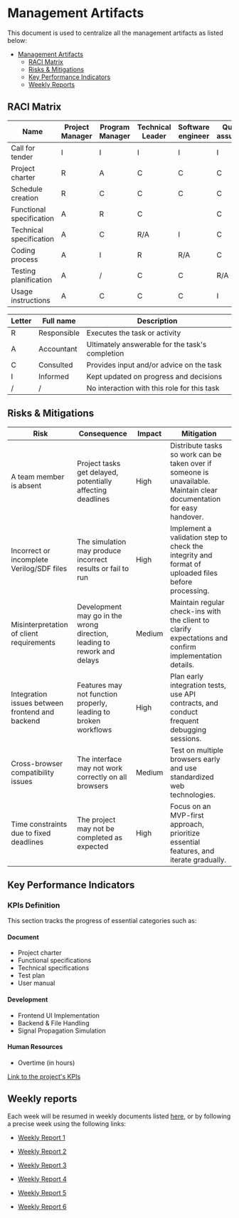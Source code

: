 # Management Artifacts

This document is used to centralize all the management artifacts as listed below:

- [Management Artifacts](#management-artifacts)
    - [RACI Matrix](#raci-matrix)
    - [Risks \& Mitigations](#risks--mitigations)
    - [Key Performance Indicators](#key-performance-indicators)
    - [Weekly Reports](#weekly-reports)


## RACI Matrix

| Name                     | Project Manager | Program Manager | Technical Leader | Software engineer | Quality assurance | Technical Writer | Client | Stakeholders |
| ------------------------ | --------------- | --------------- | ---------------- | ----------------- | ----------------- | ---------------- | ------ | ------------ |
| Call for tender          | I               | I               | I                | I                 | I                 | I                | R      | C            |
| Project charter          | R               | A               | C                | C                 | C                 | C                | I      | I            |
| Schedule creation        | R               | C               | C                | C                 | C                 | C                | /      | I            |
| Functional specification | A               | R               | C                |                   | C                 | /                | C      | I            |
| Technical specification  | A               | C               | R/A              | I                 | C                 | /                | C      | I            |
| Coding process           | A               | I               | R                | R/A               | C                 | /                | /      | /            |
| Testing planification    | A               | /               | C                | C                 | R/A               | I                | /      | /            |
| Usage instructions       | A               | C               | C                | C                 | I                 | R/A              | I      | I            |


| Letter | Full name   | Description                                     |
| ------ | ----------- | ----------------------------------------------- |
| R      | Responsible | Executes the task or activity                   |
| A      | Accountant  | Ultimately answerable for the task's completion |
| C      | Consulted   | Provides input and/or advice on the task        |
| I      | Informed    | Kept updated on progress and decisions          |
| /      | /           | No interaction with this role for this task     |


## Risks & Mitigations

| Risk                                            | Consequence                                                             | Impact | Mitigation                                                                                                            |
| ----------------------------------------------- | ----------------------------------------------------------------------- | ------ | --------------------------------------------------------------------------------------------------------------------- |
| A team member is absent                         | Project tasks get delayed, potentially affecting deadlines              | High   | Distribute tasks so work can be taken over if someone is unavailable. Maintain clear documentation for easy handover. |
| Incorrect or incomplete Verilog/SDF files       | The simulation may produce incorrect results or fail to run             | High   | Implement a validation step to check the integrity and format of uploaded files before processing.                    |
| Misinterpretation of client requirements        | Development may go in the wrong direction, leading to rework and delays | Medium | Maintain regular check-ins with the client to clarify expectations and confirm implementation details.                |
| Integration issues between frontend and backend | Features may not function properly, leading to broken workflows         | High   | Plan early integration tests, use API contracts, and conduct frequent debugging sessions.                             |
| Cross-browser compatibility issues              | The interface may not work correctly on all browsers                    | Medium | Test on multiple browsers early and use standardized web technologies.                                                |
| Time constraints due to fixed deadlines         | The project may not be completed as expected                            | High   | Focus on an MVP-first approach, prioritize essential features, and iterate gradually.                                 |

## Key Performance Indicators

### KPIs Definition

This section tracks the progress of essential categories such as:

#### Document

- Project charter
- Functional specifications
- Technical specifications
- Test plan
- User manual

#### Development

- Frontend UI Implementation
- Backend & File Handling
- Signal Propagation Simulation

#### Human Resources

- Overtime (in hours)



[Link to the project's KPIs](https://docs.google.com/spreadsheets/d/1lKQXDnr6URSxp91wiu2Fs49hylzF8wXtzzzS_iBUTE4/edit?usp=sharing)


## Weekly reports


Each week will be resumed in weekly documents listed [here](https://github.com/algosup/2024-2025-project-4-web-fpga-team-6/blob/Management/Management/Weekly_Reports/cumulative.md), or by following a precise week using the following links:

- [Weekly Report 1](weeklyReport1.md)

- [Weekly Report 2](weeklyReport2.md)

- [Weekly Report 3](weeklyReport3.md)

- [Weekly Report 4](weeklyReport4.md)

- [Weekly Report 5](weeklyReport5.md)

- [Weekly Report 6](weeklyReport6.md)


